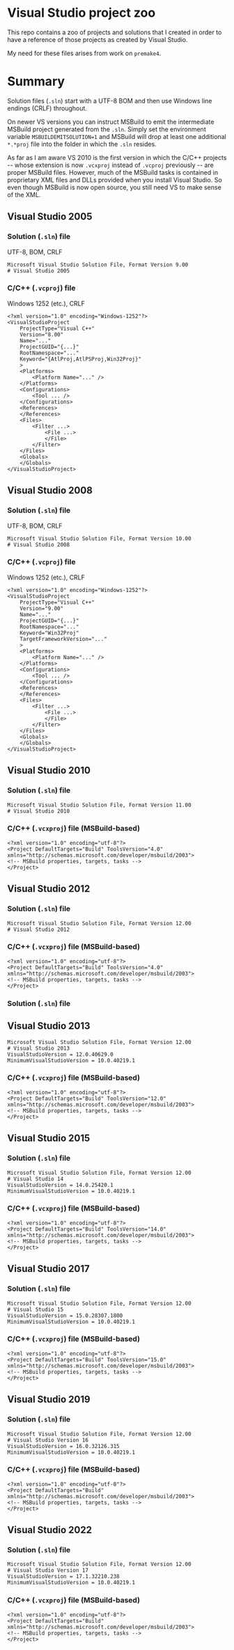 # Visual Studio project zoo

This repo contains a zoo of projects and solutions that I created in order to have a reference of those projects as created by Visual Studio.

My need for these files arises from work on `premake4`.

# Summary

Solution files (`.sln`) start with a UTF-8 BOM and then use Windows line endings (CRLF) throughout.

On newer VS versions you can instruct MSBuild to emit the intermediate MSBuild project generated from the `.sln`. Simply set the environment variable `MSBUILDEMITSOLUTION=1` and MSBuild will drop at least one additional `*.*proj` file into the folder in which the `.sln` resides.

As far as I am aware VS 2010 is the first version in which the C/C++ projects -- whose extension is now `.vcxproj` instead of `.vcproj` previously -- are proper MSBuild files. However, much of the MSBuild tasks is contained in proprietary XML files and DLLs provided when you install Visual Studio. So even though MSBuild is now open source, you still need VS to make sense of the XML.

## Visual Studio 2005

### Solution (`.sln`) file

UTF-8, BOM, CRLF

```
Microsoft Visual Studio Solution File, Format Version 9.00
# Visual Studio 2005
```

### C/C++ (`.vcproj`) file

Windows 1252 (etc.), CRLF

```
<?xml version="1.0" encoding="Windows-1252"?>
<VisualStudioProject
	ProjectType="Visual C++"
	Version="8.00"
	Name="..."
	ProjectGUID="{...}"
	RootNamespace="..."
	Keyword="{AtlProj,AtlPSProj,Win32Proj}"
	>
	<Platforms>
		<Platform Name="..." />
	</Platforms>
	<Configurations>
		<Tool ... />
	</Configurations>
	<References>
	</References>
	<Files>
		<Filter ...>
			<File ...>
			</File>
		</Filter>
	</Files>
	<Globals>
	</Globals>
</VisualStudioProject>
```

## Visual Studio 2008

### Solution (`.sln`) file

UTF-8, BOM, CRLF

```
Microsoft Visual Studio Solution File, Format Version 10.00
# Visual Studio 2008
```

### C/C++ (`.vcproj`) file

Windows 1252 (etc.), CRLF

```
<?xml version="1.0" encoding="Windows-1252"?>
<VisualStudioProject
	ProjectType="Visual C++"
	Version="9.00"
	Name="..."
	ProjectGUID="{...}"
	RootNamespace="..."
	Keyword="Win32Proj"
	TargetFrameworkVersion="..."
	>
	<Platforms>
		<Platform Name="..." />
	</Platforms>
	<Configurations>
		<Tool ... />
	</Configurations>
	<References>
	</References>
	<Files>
		<Filter ...>
			<File ...>
			</File>
		</Filter>
	</Files>
	<Globals>
	</Globals>
</VisualStudioProject>
```

## Visual Studio 2010

### Solution (`.sln`) file

```
Microsoft Visual Studio Solution File, Format Version 11.00
# Visual Studio 2010
```

### C/C++ (`.vcxproj`) file (MSBuild-based)

```
<?xml version="1.0" encoding="utf-8"?>
<Project DefaultTargets="Build" ToolsVersion="4.0" xmlns="http://schemas.microsoft.com/developer/msbuild/2003">
<!-- MSBuild properties, targets, tasks -->
</Project>
```


## Visual Studio 2012

### Solution (`.sln`) file

```
Microsoft Visual Studio Solution File, Format Version 12.00
# Visual Studio 2012
```

### C/C++ (`.vcxproj`) file (MSBuild-based)

```
<?xml version="1.0" encoding="utf-8"?>
<Project DefaultTargets="Build" ToolsVersion="4.0" xmlns="http://schemas.microsoft.com/developer/msbuild/2003">
<!-- MSBuild properties, targets, tasks -->
</Project>
```

### Solution (`.sln`) file

## Visual Studio 2013

```
Microsoft Visual Studio Solution File, Format Version 12.00
# Visual Studio 2013
VisualStudioVersion = 12.0.40629.0
MinimumVisualStudioVersion = 10.0.40219.1
```

### C/C++ (`.vcxproj`) file (MSBuild-based)

```
<?xml version="1.0" encoding="utf-8"?>
<Project DefaultTargets="Build" ToolsVersion="12.0" xmlns="http://schemas.microsoft.com/developer/msbuild/2003">
<!-- MSBuild properties, targets, tasks -->
</Project>
```

## Visual Studio 2015

### Solution (`.sln`) file

```
Microsoft Visual Studio Solution File, Format Version 12.00
# Visual Studio 14
VisualStudioVersion = 14.0.25420.1
MinimumVisualStudioVersion = 10.0.40219.1
```

### C/C++ (`.vcxproj`) file (MSBuild-based)

```
<?xml version="1.0" encoding="utf-8"?>
<Project DefaultTargets="Build" ToolsVersion="14.0" xmlns="http://schemas.microsoft.com/developer/msbuild/2003">
<!-- MSBuild properties, targets, tasks -->
</Project>
```

## Visual Studio 2017

### Solution (`.sln`) file

```
Microsoft Visual Studio Solution File, Format Version 12.00
# Visual Studio 15
VisualStudioVersion = 15.0.28307.1800
MinimumVisualStudioVersion = 10.0.40219.1
```

### C/C++ (`.vcxproj`) file (MSBuild-based)

```
<?xml version="1.0" encoding="utf-8"?>
<Project DefaultTargets="Build" ToolsVersion="15.0" xmlns="http://schemas.microsoft.com/developer/msbuild/2003">
<!-- MSBuild properties, targets, tasks -->
</Project>
```

## Visual Studio 2019

### Solution (`.sln`) file

```
Microsoft Visual Studio Solution File, Format Version 12.00
# Visual Studio Version 16
VisualStudioVersion = 16.0.32126.315
MinimumVisualStudioVersion = 10.0.40219.1
```

### C/C++ (`.vcxproj`) file (MSBuild-based)

```
<?xml version="1.0" encoding="utf-8"?>
<Project DefaultTargets="Build" xmlns="http://schemas.microsoft.com/developer/msbuild/2003">
<!-- MSBuild properties, targets, tasks -->
</Project>
```

## Visual Studio 2022

### Solution (`.sln`) file

```
Microsoft Visual Studio Solution File, Format Version 12.00
# Visual Studio Version 17
VisualStudioVersion = 17.1.32210.238
MinimumVisualStudioVersion = 10.0.40219.1
```

### C/C++ (`.vcxproj`) file (MSBuild-based)

```
<?xml version="1.0" encoding="utf-8"?>
<Project DefaultTargets="Build" xmlns="http://schemas.microsoft.com/developer/msbuild/2003">
<!-- MSBuild properties, targets, tasks -->
</Project>
```
